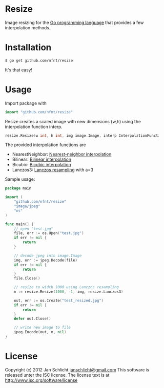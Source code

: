 Resize
======

Image resizing for the [Go programming language](http://golang.org) that provides a few interpolation methods.

Installation
============

```bash
$ go get github.com/nfnt/resize
```

It's that easy!

Usage
=====

Import package with

```go
import "github.com/nfnt/resize"
```

Resize creates a scaled image with new dimensions (w,h) using the interpolation function interp.

```go
resize.Resize(w int, h int, img image.Image, interp InterpolationFunction) image.Image 
```

The provided interpolation functions are

- NearestNeighbor: [Nearest-neighbor interpolation](http://en.wikipedia.org/wiki/Nearest-neighbor_interpolation)
- Bilinear: [Bilinear interpolation](http://en.wikipedia.org/wiki/Bilinear_interpolation)
- Bicubic: [Bicubic interpolation](http://en.wikipedia.org/wiki/Bicubic_interpolation)
- Lanczos3: [Lanczos resampling](http://en.wikipedia.org/wiki/Lanczos_resampling) with a=3

Sample usage:

```go
package main

import (
	"github.com/nfnt/resize"
	"image/jpeg"
	"os"
)

func main() {
	// open "test.jpg"
	file, err := os.Open("test.jpg")
	if err != nil {
		return
	}

	// decode jpeg into image.Image
	img, err := jpeg.Decode(file)
	if err != nil {
		return
	}
	file.Close()

	// resize to width 1000 using Lanczos resampling
	m := resize.Resize(1000, -1, img, resize.Lanczos3)

	out, err := os.Create("test_resized.jpg")
	if err != nil {
		return
	}
	defer out.Close()

	// write new image to file
	jpeg.Encode(out, m, nil)
}
```

License
=======

Copyright (c) 2012 Jan Schlicht <janschlicht@gmail.com>
This software is released unter the ISC license.
The license text is at <http://www.isc.org/software/license>
